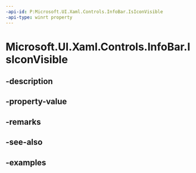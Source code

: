 ```yaml
---
-api-id: P:Microsoft.UI.Xaml.Controls.InfoBar.IsIconVisible
-api-type: winrt property
---
```


# Microsoft.UI.Xaml.Controls.InfoBar.IsIconVisible

<!--
public bool IsIconVisible { get; set; }
-->


## -description

## -property-value

## -remarks

## -see-also

## -examples


